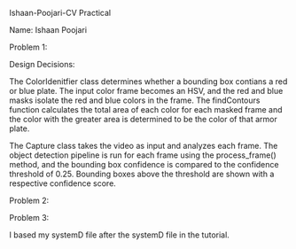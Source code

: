 Ishaan-Poojari-CV Practical

Name: Ishaan Poojari


Problem 1:

Design Decisions:

The ColorIdenitfier class determines whether a bounding box contians a red or blue plate. The input color frame becomes an HSV, and the red and blue masks isolate the red and blue colors in the frame. The findContours function calculates the total area of each color for each masked frame and the color with the greater area is determined to be the color of that armor plate. 

The Capture class takes the video as input and analyzes each frame. The object detection pipeline is run for each frame using the process_frame() method, and the bounding box confidence is compared to the confidence threshold of 0.25. Bounding boxes above the threshold are shown with a respective confidence score.



Problem 2:




Problem 3:

I based my systemD file after the systemD file in the tutorial.  


